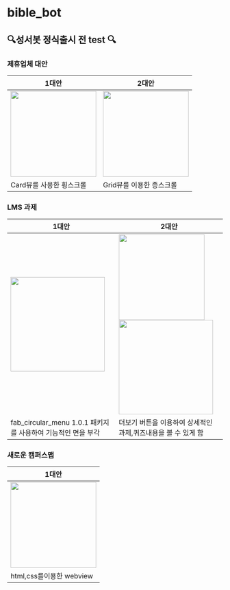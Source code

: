 # bible_bot
## :mag:성서봇 정식출시 전 test :mag:
### 제휴업체 대안 
|1대안|2대안|
|-----|-----|
|<img width="200" src="https://user-images.githubusercontent.com/72601028/107339817-77dbd600-6b00-11eb-8939-b669bbaf8462.PNG">|<img width="200" src="https://user-images.githubusercontent.com/72601028/107339910-8c1fd300-6b00-11eb-9101-9264e365d21b.PNG">|
|Card뷰를 사용한 횡스크롤|Grid뷰를 이용한 종스크롤|



### LMS 과제 
|1대안|2대안|
|-----|-----|
| <img src="https://user-images.githubusercontent.com/72601028/108363176-fab70c00-7237-11eb-97b2-94be951ce3e3.png" width="220">    |<img src="https://user-images.githubusercontent.com/72601028/108374546-6acb8f00-7244-11eb-8c1e-9d0530736068.PNG" width="200" ><img src="https://user-images.githubusercontent.com/72601028/108374630-833ba980-7244-11eb-93ba-4a794ca3ee10.PNG" width="220"> |
| fab_circular_menu 1.0.1 패키지를 사용하여 기능적인 면을 부각|더보기 버튼을 이용하여 상세적인 과제,퀴즈내용을 볼 수 있게 함|


### 새로운 캠퍼스맵
|1대안|
|-----|
|<img src="https://user-images.githubusercontent.com/72601028/108472979-c6435e80-72d0-11eb-899e-0c2c8dd55768.png" width="200">
|html,css를이용한 webview|